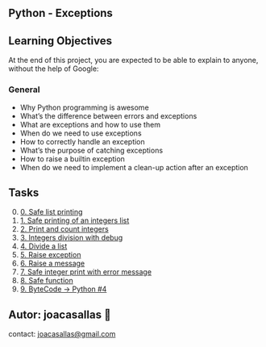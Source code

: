 ## Python - Exceptions ##

## Learning Objectives ##

At the end of this project, you are expected to be able to explain to anyone, without the help of Google:

### General ###
* Why Python programming is awesome  
* What’s the difference between errors and exceptions  
* What are exceptions and how to use them  
* When do we need to use exceptions  
* How to correctly handle an exception  
* What’s the purpose of catching exceptions  
* How to raise a builtin exception  
* When do we need to implement a clean-up action after an exception  


## Tasks ##  
0. [0. Safe list printing](https://github.com/joacasallas2/holbertonschool-higher_level_programming/blob/main/python-exceptions/0-safe_print_list.py)
1. [1. Safe printing of an integers list](https://github.com/joacasallas2/holbertonschool-higher_level_programming/blob/main/python-exceptions/1-safe_print_integer.py)
2. [2. Print and count integers](https://github.com/joacasallas2/holbertonschool-higher_level_programming/blob/main/python-exceptions/2-safe_print_list_integers.py)
3. [3. Integers division with debug](https://github.com/joacasallas2/holbertonschool-higher_level_programming/blob/main/python-exceptions/3-safe_print_division.py)
4. [4. Divide a list](https://github.com/joacasallas2/holbertonschool-higher_level_programming/blob/main/python-exceptions/4-list_division.py)
5. [5. Raise exception](https://github.com/joacasallas2/holbertonschool-higher_level_programming/blob/main/python-exceptions/5-raise_exception.py)
6. [6. Raise a message](https://github.com/joacasallas2/holbertonschool-higher_level_programming/blob/main/python-exceptions/6-raise_exception_msg.py)
7. [7. Safe integer print with error message](https://github.com/joacasallas2/holbertonschool-higher_level_programming/blob/main/python-exceptions/100-safe_print_integer_err.py)
8. [8. Safe function](https://github.com/joacasallas2/holbertonschool-higher_level_programming/blob/main/python-exceptions/101-safe_function.py)
9. [9. ByteCode -> Python #4](https://github.com/joacasallas2/holbertonschool-higher_level_programming/blob/main/python-exceptions/102-magic_calculation.py)



## Autor:  joacasallas :information_desk_person:  
contact:  joacasallas@gmail.com  


